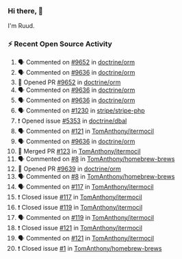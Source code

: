 ### Hi there, 👋

I'm Ruud.
 
### :zap: Recent Open Source Activity

<!--START_SECTION:activity-->
1. 🗣 Commented on [#9652](https://github.com/doctrine/orm/issues/9652) in [doctrine/orm](https://github.com/doctrine/orm)
2. 🗣 Commented on [#9636](https://github.com/doctrine/orm/issues/9636) in [doctrine/orm](https://github.com/doctrine/orm)
3. 💪 Opened PR [#9652](https://github.com/doctrine/orm/pull/9652) in [doctrine/orm](https://github.com/doctrine/orm)
4. 🗣 Commented on [#9636](https://github.com/doctrine/orm/issues/9636) in [doctrine/orm](https://github.com/doctrine/orm)
5. 🗣 Commented on [#9636](https://github.com/doctrine/orm/issues/9636) in [doctrine/orm](https://github.com/doctrine/orm)
6. 🗣 Commented on [#1230](https://github.com/stripe/stripe-php/issues/1230) in [stripe/stripe-php](https://github.com/stripe/stripe-php)
7. ❗️ Opened issue [#5353](https://github.com/doctrine/dbal/issues/5353) in [doctrine/dbal](https://github.com/doctrine/dbal)
8. 🗣 Commented on [#121](https://github.com/TomAnthony/itermocil/issues/121) in [TomAnthony/itermocil](https://github.com/TomAnthony/itermocil)
9. 🗣 Commented on [#9636](https://github.com/doctrine/orm/issues/9636) in [doctrine/orm](https://github.com/doctrine/orm)
10. 🎉 Merged PR [#123](https://github.com/TomAnthony/itermocil/pull/123) in [TomAnthony/itermocil](https://github.com/TomAnthony/itermocil)
11. 🗣 Commented on [#8](https://github.com/TomAnthony/homebrew-brews/issues/8) in [TomAnthony/homebrew-brews](https://github.com/TomAnthony/homebrew-brews)
12. 💪 Opened PR [#9639](https://github.com/doctrine/orm/pull/9639) in [doctrine/orm](https://github.com/doctrine/orm)
13. 🗣 Commented on [#8](https://github.com/TomAnthony/homebrew-brews/issues/8) in [TomAnthony/homebrew-brews](https://github.com/TomAnthony/homebrew-brews)
14. 🗣 Commented on [#117](https://github.com/TomAnthony/itermocil/issues/117) in [TomAnthony/itermocil](https://github.com/TomAnthony/itermocil)
15. ❗️ Closed issue [#117](https://github.com/TomAnthony/itermocil/issues/117) in [TomAnthony/itermocil](https://github.com/TomAnthony/itermocil)
16. ❗️ Closed issue [#119](https://github.com/TomAnthony/itermocil/issues/119) in [TomAnthony/itermocil](https://github.com/TomAnthony/itermocil)
17. 🗣 Commented on [#119](https://github.com/TomAnthony/itermocil/issues/119) in [TomAnthony/itermocil](https://github.com/TomAnthony/itermocil)
18. ❗️ Closed issue [#121](https://github.com/TomAnthony/itermocil/issues/121) in [TomAnthony/itermocil](https://github.com/TomAnthony/itermocil)
19. 🗣 Commented on [#121](https://github.com/TomAnthony/itermocil/issues/121) in [TomAnthony/itermocil](https://github.com/TomAnthony/itermocil)
20. ❗️ Closed issue [#1](https://github.com/TomAnthony/homebrew-brews/issues/1) in [TomAnthony/homebrew-brews](https://github.com/TomAnthony/homebrew-brews)
<!--END_SECTION:activity-->
